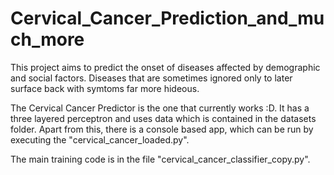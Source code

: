 # Cervical_Cancer_Prediction_and_much_more
This project aims to predict the onset of diseases affected by demographic and social factors. Diseases that are sometimes ignored only to later surface back with symtoms far more hideous.

The Cervical Cancer Predictor is the one that currently works :D. It has a three layered perceptron and uses data which is contained in the datasets folder. Apart from this, there is a console based app, which can be run by executing the "cervical_cancer_loaded.py".

The main training code is in the file "cervical_cancer_classifier_copy.py". 
